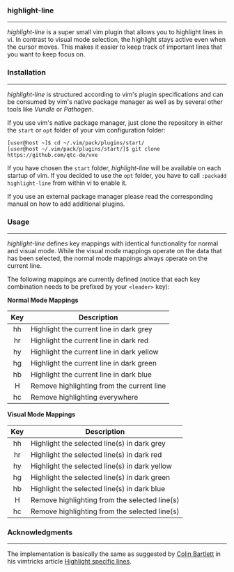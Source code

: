 ### highlight-line

----

*highlight-line* is a super small vim plugin that allows you to
highlight lines in vi. In contrast to visual mode selection, the
highlight stays active even when the cursor moves. This makes
it easier to keep track of important lines that you want to keep
focus on.


### Installation

----

*highlight-line* is structured according to vim's plugin specifications
and can be consumed by vim's native package manager as well as by several
other tools like *Vundle* or *Pathogen*.

If you use vim's native package manager, just clone the repository in
either the `start` or `opt` folder of your vim configuration folder:

```console
[user@host ~]$ cd ~/.vim/pack/plugins/start/
[user@host ~/.vim/pack/plugins/start/]$ git clone https://github.com/qtc-de/vve
```

If you have chosen the `start` folder, *highlight-line* will be available on
each startup of vim. If you decided to use the `opt` folder, you have to call
`:packadd highlight-line` from within vi to enable it.

If you use an external package manager please read the corresponding manual
on how to add additional plugins.


### Usage

----

*highlight-line* defines key mappings with identical functionality for normal
and visual mode. While the visual mode mappings operate on the data that has been
selected, the normal mode mappings always operate on the current line.

The following mappings are currently defined (notice that each key combination needs
to be prefixed by your `<leader>` key):


**Normal Mode Mappings**

| Key       |Description                                                  |
|:---------:|-------------------------------------------------------------|
| hh        | Highlight the current line in dark grey                     |
| hr        | Highlight the current line in dark red                      |
| hy        | Highlight the current line in dark yellow                   |
| hg        | Highlight the current line in dark green                    |
| hb        | Highlight the current line in dark blue                     |
| H         | Remove highlighting from the current line                   |
| hc        | Remove highlighting everywhere                              |


**Visual Mode Mappings**

| Key       |Description                                                  |
|:---------:|-------------------------------------------------------------|
| hh        | Highlight the selected line(s) in dark grey                 |
| hr        | Highlight the selected line(s) in dark red                  |
| hy        | Highlight the selected line(s) in dark yellow               |
| hg        | Highlight the selected line(s) in dark green                |
| hb        | Highlight the selected line(s) in dark blue                 |
| H         | Remove highlighting from the selected line(s)               |
| hc        | Remove highlighting from the selected line(s)               |


### Acknowledgments

----


The implementation is basically the same as suggested by [Colin Bartlett](https://vimtricks.com/p/author/cbartlett/)
in his vimtricks article [Highlight specific lines](https://vimtricks.com/p/highlight-specific-lines/).
